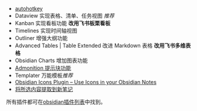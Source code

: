 - [autohotkey](https://www.autohotkey.com/)
- Dataview 实现表格、清单、任务视图 *推荐*
- Kanban 实现看板功能 **改用飞书板栗看板**
- Timelines 实现时间轴视图
- Outliner 增强大纲功能
- Advanced Tables | Table Extended  改进 Markdown 表格 **改用飞书多维表格**
- Obsidian Charts 增加图表功能
- [Admonition 提示块功能](https://github.com/valentine195/obsidian-admonition)
- Templater 万能模板*推荐*
-  [Obsidian Icons Plugin – Use Icons in your Obsidian Notes](https://forum.obsidian.md/t/obsidian-icons-plugin-use-icons-in-your-obsidian-notes/11428)
-  [将所选内容提取到新笔记](https://github.com/lynchjames/note-refactor-obsidian)

所有插件都可在[obsidian插件列表](https://github.com/obsidianmd/obsidian-releases/blob/master/community-plugins.json)中找到。